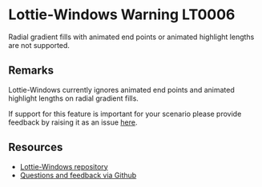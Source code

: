 ﻿[comment]: # (name:GradientFillIsNotSupported)
[comment]: # (text:{linearOrRadial} gradient fill with {combination} is not supported.)

# Lottie-Windows Warning LT0006

Radial gradient fills with animated end points or animated highlight lengths are not supported.

## Remarks
Lottie-Windows currently ignores animated end points and animated highlight lengths on
radial gradient fills.

If support for this feature is important for your scenario please provide feedback
by raising it as an issue [here](https://github.com/windows-toolkit/Lottie-Windows/issues).

## Resources

* [Lottie-Windows repository](https://aka.ms/lottie)
* [Questions and feedback via Github](https://github.com/windows-toolkit/Lottie-Windows/issues)
